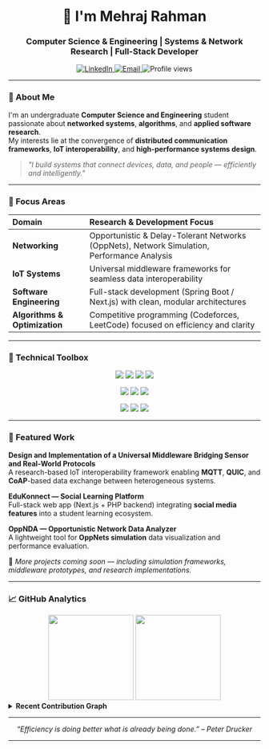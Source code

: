 <h1 align="center">👋 I'm Mehraj Rahman</h1>
<h3 align="center">Computer Science & Engineering | Systems & Network Research | Full-Stack Developer</h3>

<p align="center">
  <a href="https://linkedin.com/in/your-profile" target="_blank">
    <img src="https://img.shields.io/badge/LinkedIn-0A66C2?style=flat-square&logo=linkedin&logoColor=white" alt="LinkedIn"/>
  </a>
  <a href="mailto:rahmanmehraj672@gmail.com" target="_blank">
    <img src="https://img.shields.io/badge/Email-D14836?style=flat-square&logo=gmail&logoColor=white" alt="Email"/>
  </a>
  <img src="https://komarev.com/ghpvc/?username=MehrajRahman&style=flat-square&color=0A66C2" alt="Profile views"/>
</p>

---

### 🧭 About Me
I'm an undergraduate **Computer Science and Engineering** student passionate about **networked systems**, **algorithms**, and **applied software research**.  
My interests lie at the convergence of **distributed communication frameworks**, **IoT interoperability**, and **high-performance systems design**.

> _"I build systems that connect devices, data, and people — efficiently and intelligently."_

---

### 🔬 Focus Areas

| Domain | Research & Development Focus |
|:-------|:------------------------------|
| **Networking** | Opportunistic & Delay-Tolerant Networks (OppNets), Network Simulation, Performance Analysis |
| **IoT Systems** | Universal middleware frameworks for seamless data interoperability |
| **Software Engineering** | Full-stack development (Spring Boot / Next.js) with clean, modular architectures |
| **Algorithms & Optimization** | Competitive programming (Codeforces, LeetCode) focused on efficiency and clarity |

---

### 🧰 Technical Toolbox

<p align="center">
  <img src="https://img.shields.io/badge/C++-00599C?style=flat-square&logo=c%2B%2B&logoColor=white" />
  <img src="https://img.shields.io/badge/Java-007396?style=flat-square&logo=openjdk&logoColor=white" />
  <img src="https://img.shields.io/badge/Python-3776AB?style=flat-square&logo=python&logoColor=white" />
  <img src="https://img.shields.io/badge/JavaScript-F7DF1E?style=flat-square&logo=javascript&logoColor=black" />
</p>

<p align="center">
  <img src="https://img.shields.io/badge/Spring_Boot-6DB33F?style=flat-square&logo=springboot&logoColor=white" />
  <img src="https://img.shields.io/badge/Next.js-000000?style=flat-square&logo=nextdotjs&logoColor=white" />
  <img src="https://img.shields.io/badge/React-61DAFB?style=flat-square&logo=react&logoColor=black" />
</p>

<p align="center">
  <img src="https://img.shields.io/badge/MongoDB-47A248?style=flat-square&logo=mongodb&logoColor=white" />
  <img src="https://img.shields.io/badge/Firebase-FFCA28?style=flat-square&logo=firebase&logoColor=black" />
  <img src="https://img.shields.io/badge/Git-F05032?style=flat-square&logo=git&logoColor=white" />
</p>

---

### 🚀 Featured Work

**Design and Implementation of a Universal Middleware Bridging Sensor and Real-World Protocols**  
A research-based IoT interoperability framework enabling **MQTT**, **QUIC**, and **CoAP**-based data exchange between heterogeneous systems.

**EduKonnect — Social Learning Platform**  
Full-stack web app (Next.js + PHP backend) integrating **social media features** into a student learning ecosystem.

**OppNDA — Opportunistic Network Data Analyzer**  
A lightweight tool for **OppNets simulation** data visualization and performance evaluation.

📌 _More projects coming soon — including simulation frameworks, middleware prototypes, and research implementations._

---

### 📈 GitHub Analytics

<div align="center">
  <img src="https://github-readme-stats.vercel.app/api?username=MehrajRahman&show_icons=true&theme=transparent&hide_title=true&hide_border=true" height="170"/>
  <img src="https://github-readme-stats.vercel.app/api/top-langs/?username=MehrajRahman&layout=compact&langs_count=6&theme=transparent&hide_border=true" height="170"/>
</div>

<details>
<summary><b>Recent Contribution Graph</b></summary>
<br>
<p align="center">
  <img src="https://github-readme-activity-graph.vercel.app/graph?username=MehrajRahman&theme=github-dark&hide_border=true" alt="Contribution Graph"/>
</p>
</details>

---

<p align="center">
  <i>“Efficiency is doing better what is already being done.” – Peter Drucker</i>
</p>

---
